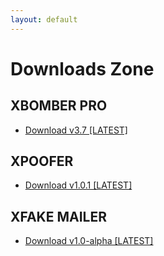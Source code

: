 ```yaml
---
layout: default
---
```



# Downloads Zone

## XBOMBER PRO
- <a class="button no-decoration" href="https://yip.su/2YGV27.apk">Download v3.7 [LATEST]</a>

## XPOOFER
- <a class="button no-decoration" href="https://iplis.ru/2YTN27.apk">Download v1.0.1 [LATEST]</a>

## XFAKE MAILER
- <a class="button no-decoration" href="https://2no.co/2PMDB6.apk">Download v1.0-alpha [LATEST]</a>
